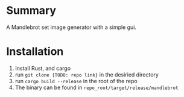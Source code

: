 # Summary
A Mandlebrot set image generator with a simple gui.

# Installation
1. <a src="https://www.rust-lang.org/tools/install">Install Rust, and cargo</a>
2. run `git clone {TODO: repo link}` in the desiried directory
3. run `cargo build --release` in the root of the repo
4. The binary can be found in `repo_root/target/release/mandlebrot`
